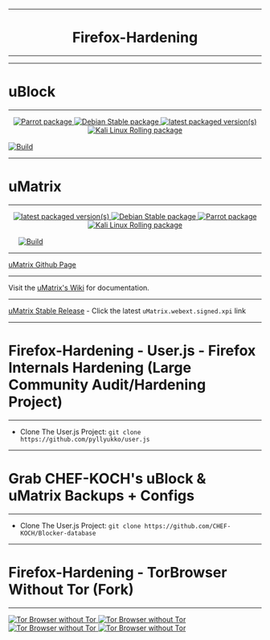 *** 

<h1 align="center">
    Firefox-Hardening
</h1>

*** 


***
# uBlock
***

<p align="center">
    <a href="https://repology.org/project/ffext:ublock-origin/versions">
        <img src="https://repology.org/badge/version-for-repo/parrot/ffext:ublock-origin.svg" alt="Parrot package">
    </a>
    <a href="https://repology.org/project/ffext:ublock-origin/versions">
        <img src="https://repology.org/badge/version-for-repo/debian_stable/ffext:ublock-origin.svg" alt="Debian Stable package">
    </a>
    <a href="https://repology.org/project/ffext:ublock-origin/versions">
        <img src="https://repology.org/badge/latest-versions/ffext:ublock-origin.svg" alt="latest packaged version(s)">
    </a>
    <a href="https://repology.org/project/ffext:ublock-origin/versions">
        <img src="https://repology.org/badge/version-for-repo/kali_rolling/ffext:ublock-origin.svg" alt="Kali Linux Rolling package">
    </a>
</p>

[![Build](https://travis-ci.org/gorhill/uBlock.svg?branch=master)](https://travis-ci.org/gorhill/uBlock)
[<img src="https://travis-ci.org/gorhill/uBlock.svg?branch=master" height="16">](https://travis-ci.org/gorhill/uBlock)





***
# uMatrix
***


<p align="center">
    <a href="https://repology.org/project/umatrix/versions">
        <img src="https://repology.org/badge/latest-versions/umatrix.svg" alt="latest packaged version(s)">
    </a>
    <a href="https://repology.org/project/umatrix/versions">
        <img src="https://repology.org/badge/version-for-repo/debian_stable/umatrix.svg" alt="Debian Stable package">
    </a>
    <a href="https://repology.org/project/umatrix/versions">
        <img src="https://repology.org/badge/version-for-repo/parrot/umatrix.svg" alt="Parrot package">
    </a>
    <a href="https://repology.org/project/umatrix/versions">
        <img src="https://repology.org/badge/version-for-repo/kali_rolling/umatrix.svg" alt="Kali Linux Rolling package">
    </a>
</p>

[<img src="https://travis-ci.org/gorhill/uMatrix.svg?branch=master" height="16">](https://travis-ci.org/gorhill/uMatrix)
[![Build](https://travis-ci.org/gorhill/uMatrix.svg?branch=master)](https://travis-ci.org/gorhill/uMatrix)


___
[uMatrix Github Page](https://github.com/gorhill/uMatrix)
___
Visit the [uMatrix's Wiki](https://github.com/gorhill/uMatrix/wiki) for documentation.
___
[uMatrix Stable Release](https://github.com/gorhill/uMatrix/releases) - Click the latest `uMatrix.webext.signed.xpi` link


***
# Firefox-Hardening - User.js - Firefox Internals Hardening (Large Community Audit/Hardening Project)
***
 * Clone The User.js Project: `git clone https://github.com/pyllyukko/user.js`


***
# Grab CHEF-KOCH's uBlock & uMatrix Backups + Configs
***
 * Clone The User.js Project: `git clone https://github.com/CHEF-KOCH/Blocker-database`



***
# Firefox-Hardening - TorBrowser Without Tor (Fork)
***
<a href="https://www.whonix.org/wiki/Tor_Browser_without_Tor">
   <img src="https://img.shields.io/badge/Firefox--Hardening-Tor%20Browser%20without%20Tor-blueviolet?style=flat&logo=tails" alt="Tor Browser without Tor">
</a>
<a href="https://www.whonix.org/wiki/Tor_Browser_without_Tor">
   <img src="https://img.shields.io/badge/Firefox--Hardening-Tor%20Browser%20without%20Tor-blueviolet?style=flat&logo=tor" alt="Tor Browser without Tor">
</a>
<br>
<a href="https://www.whonix.org/wiki/Tor_Browser_without_Tor">
   <img src="https://img.shields.io/badge/Firefox--Hardening-Tor%20Browser%20without%20Tor-blueviolet?style=for-the-badge&logo=tails" alt="Tor Browser without Tor">
</a>
<a href="https://www.whonix.org/wiki/Tor_Browser_without_Tor">
   <img src="https://img.shields.io/badge/Firefox--Hardening-Tor%20Browser%20without%20Tor-blueviolet?style=for-the-badge&logo=tor" alt="Tor Browser without Tor">
</a>


